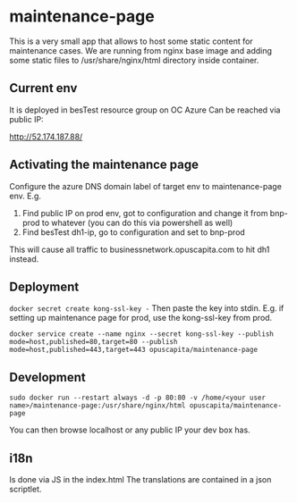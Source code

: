 # maintenance-page

This is a very small app that allows to host some static content for maintenance cases.
We are running from nginx base image and adding some static files to /usr/share/nginx/html directory inside container.

## Current env
It is deployed in besTest resource group on OC Azure
Can be reached via public IP:

http://52.174.187.88/

## Activating the maintenance page
Configure the azure DNS domain label of target env to maintenance-page env.
E.g. 
1. Find public IP on prod env, got to configuration and change it from bnp-prod to whatever (you can do this via powershell as well)
2. Find besTest dh1-ip, go to configuration and set to bnp-prod

This will cause all traffic to businessnetwork.opuscapita.com to hit dh1 instead.

## Deployment

```docker secret create kong-ssl-key -```
Then paste the key into stdin. E.g. if setting up maintenance page for prod, use the kong-ssl-key from prod.

```docker service create --name nginx --secret kong-ssl-key --publish mode=host,published=80,target=80 --publish mode=host,published=443,target=443 opuscapita/maintenance-page```

## Development
```sudo docker run --restart always -d -p 80:80 -v /home/<your user name>/maintenance-page:/usr/share/nginx/html opuscapita/maintenance-page```

You can then browse localhost or any public IP your dev box has.

## i18n

Is done via JS in the index.html
The translations are contained in a json scriptlet.
